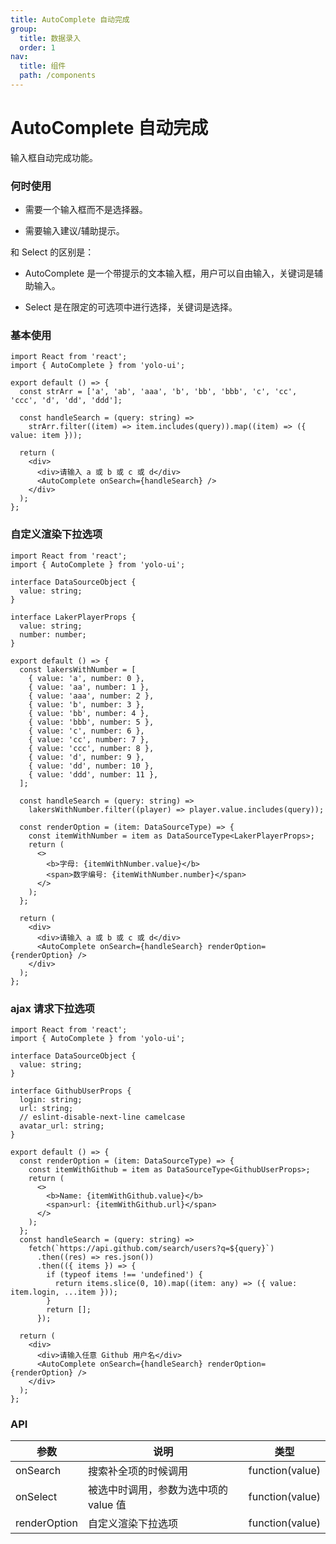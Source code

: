 ```yaml
---
title: AutoComplete 自动完成
group:
  title: 数据录入
  order: 1
nav:
  title: 组件
  path: /components
---
```


# AutoComplete 自动完成

输入框自动完成功能。

### 何时使用

- 需要一个输入框而不是选择器。

- 需要输入建议/辅助提示。

和 Select 的区别是：

- AutoComplete 是一个带提示的文本输入框，用户可以自由输入，关键词是辅助输入。

- Select 是在限定的可选项中进行选择，关键词是选择。

### 基本使用

```tsx
import React from 'react';
import { AutoComplete } from 'yolo-ui';

export default () => {
  const strArr = ['a', 'ab', 'aaa', 'b', 'bb', 'bbb', 'c', 'cc', 'ccc', 'd', 'dd', 'ddd'];

  const handleSearch = (query: string) =>
    strArr.filter((item) => item.includes(query)).map((item) => ({ value: item }));

  return (
    <div>
      <div>请输入 a 或 b 或 c 或 d</div>
      <AutoComplete onSearch={handleSearch} />
    </div>
  );
};
```

### 自定义渲染下拉选项

```tsx
import React from 'react';
import { AutoComplete } from 'yolo-ui';

interface DataSourceObject {
  value: string;
}

interface LakerPlayerProps {
  value: string;
  number: number;
}

export default () => {
  const lakersWithNumber = [
    { value: 'a', number: 0 },
    { value: 'aa', number: 1 },
    { value: 'aaa', number: 2 },
    { value: 'b', number: 3 },
    { value: 'bb', number: 4 },
    { value: 'bbb', number: 5 },
    { value: 'c', number: 6 },
    { value: 'cc', number: 7 },
    { value: 'ccc', number: 8 },
    { value: 'd', number: 9 },
    { value: 'dd', number: 10 },
    { value: 'ddd', number: 11 },
  ];

  const handleSearch = (query: string) =>
    lakersWithNumber.filter((player) => player.value.includes(query));

  const renderOption = (item: DataSourceType) => {
    const itemWithNumber = item as DataSourceType<LakerPlayerProps>;
    return (
      <>
        <b>字母: {itemWithNumber.value}</b>
        <span>数字编号: {itemWithNumber.number}</span>
      </>
    );
  };

  return (
    <div>
      <div>请输入 a 或 b 或 c 或 d</div>
      <AutoComplete onSearch={handleSearch} renderOption={renderOption} />
    </div>
  );
};
```

### ajax 请求下拉选项

```tsx
import React from 'react';
import { AutoComplete } from 'yolo-ui';

interface DataSourceObject {
  value: string;
}

interface GithubUserProps {
  login: string;
  url: string;
  // eslint-disable-next-line camelcase
  avatar_url: string;
}

export default () => {
  const renderOption = (item: DataSourceType) => {
    const itemWithGithub = item as DataSourceType<GithubUserProps>;
    return (
      <>
        <b>Name: {itemWithGithub.value}</b>
        <span>url: {itemWithGithub.url}</span>
      </>
    );
  };
  const handleSearch = (query: string) =>
    fetch(`https://api.github.com/search/users?q=${query}`)
      .then((res) => res.json())
      .then(({ items }) => {
        if (typeof items !== 'undefined') {
          return items.slice(0, 10).map((item: any) => ({ value: item.login, ...item }));
        }
        return [];
      });

  return (
    <div>
      <div>请输入任意 Github 用户名</div>
      <AutoComplete onSearch={handleSearch} renderOption={renderOption} />
    </div>
  );
};
```

### API

| 参数         | 说明                                  | 类型            |
| ------------ | ------------------------------------- | --------------- |
| onSearch     | 搜索补全项的时候调用                  | function(value) |
| onSelect     | 被选中时调用，参数为选中项的 value 值 | function(value) |
| renderOption | 自定义渲染下拉选项                    | function(value) |

